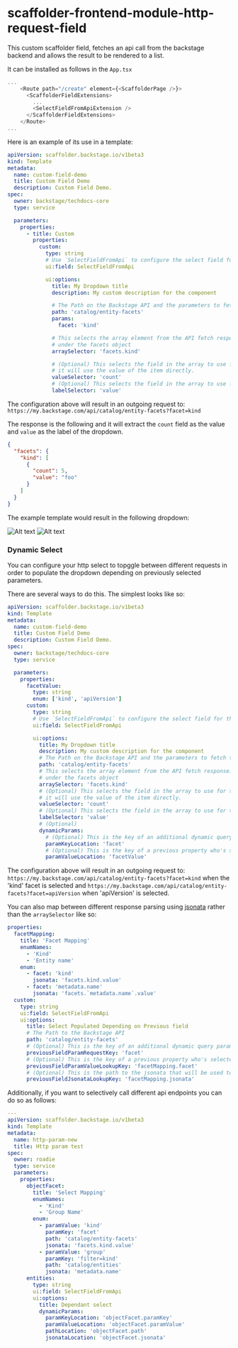 # scaffolder-frontend-module-http-request-field

This custom scaffolder field, fetches an api call from the backstage backend and allows the result to be
rendered to a list.

It can be installed as follows in the `App.tsx`

```typescript jsx
...
    <Route path="/create" element={<ScaffolderPage />}>
      <ScaffolderFieldExtensions>
        ...
        <SelectFieldFromApiExtension />
      </ScaffolderFieldExtensions>
    </Route>
...
```

Here is an example of its use in a template:

```yaml
apiVersion: scaffolder.backstage.io/v1beta3
kind: Template
metadata:
  name: custom-field-demo
  title: Custom Field Demo
  description: Custom Field Demo.
spec:
  owner: backstage/techdocs-core
  type: service

  parameters:
    properties:
      - title: Custom
        properties:
          custom:
            type: string
            # Use `SelectFieldFromApi` to configure the select field for the entry.
            ui:field: SelectFieldFromApi

            ui:options:
              title: My Dropdown title
              description: My custom description for the component

              # The Path on the Backstage API and the parameters to fetch the data for the dropdown
              path: 'catalog/entity-facets'
              params:
                facet: 'kind'

              # This selects the array element from the API fetch response. It finds the array with the name kind
              # under the facets object
              arraySelector: 'facets.kind'

              # (Optional) This selects the field in the array to use for the value of each select item. If its not specified
              # it will use the value of the item directly.
              valueSelector: 'count'
              # (Optional) This selects the field in the array to use for the label of each select item.
              labelSelector: 'value'
```

The configuration above will result in an outgoing request to: `https://my.backstage.com/api/catalog/entity-facets?facet=kind`

The response is the following and it will extract the `count` field as the value and `value` as the label of the dropdown.

```json
{
  "facets": {
    "kind": [
      {
        "count": 5,
        "value": "foo"
      }
    ]
  }
}
```

The example template would result in the following dropdown:

![Alt text](images/dropdown_sample_closed.png?raw=true 'Example of the custom scaffolder field')
![Alt text](images/dropdown_sample_opened.png?raw=true 'Example of the custom scaffolder field')

### Dynamic Select

You can configure your http select to topggle between different requests in order to populate the dropdown depending on previously selected parameters.

There are several ways to do this. The simplest looks like so:

```yaml
apiVersion: scaffolder.backstage.io/v1beta3
kind: Template
metadata:
  name: custom-field-demo
  title: Custom Field Demo
  description: Custom Field Demo.
spec:
  owner: backstage/techdocs-core
  type: service

  parameters:
    properties:
      facetValue:
        type: string
        enum: ['kind', 'apiVersion']
      custom:
        type: string
        # Use `SelectFieldFromApi` to configure the select field for the entry.
        ui:field: SelectFieldFromApi

        ui:options:
          title: My Dropdown title
          description: My custom description for the component
          # The Path on the Backstage API and the parameters to fetch the data for the dropdown
          path: 'catalog/entity-facets'
          # This selects the array element from the API fetch response. It finds the array with the name kind
          # under the facets object
          arraySelector: 'facets.kind'
          # (Optional) This selects the field in the array to use for the value of each select item. If its not specified
          # it will use the value of the item directly.
          valueSelector: 'count'
          # (Optional) This selects the field in the array to use for the label of each select item.
          labelSelector: 'value'
          # (Optional)
          dynamicParams:
            # (Optional) This is the key of an additional dynamic query parameter that can be added to the request
            paramKeyLocation: 'facet'
            # (Optional) This is the key of a previous property who's selected value will be used as an additional query parameter value on the request
            paramValueLocation: 'facetValue'
```

The configuration above will result in an outgoing request to: `https://my.backstage.com/api/catalog/entity-facets?facet=kind`
when the 'kind' facet is selected and `https://my.backstage.com/api/catalog/entity-facets?facet=apiVersion` when 'apiVersion' is selected.

You can also map between different response parsing using [jsonata](https://docs.jsonata.org/overview.html) rather than the `arraySelector` like so:

```yaml
properties:
  facetMapping:
    title: 'Facet Mapping'
    enumNames:
      - 'Kind'
      - 'Entity name'
    enum:
      - facet: 'kind'
        jsonata: 'facets.kind.value'
      - facet: 'metadata.name'
        jsonata: 'facets.`metadata.name`.value'
  custom:
    type: string
    ui:field: SelectFieldFromApi
    ui:options:
      title: Select Populated Depending on Previous field
      # The Path to the Backstage API
      path: 'catalog/entity-facets'
      # (Optional) This is the key of an additional dynamic query parameter that can be added to the request
      previousFieldParamRequestKey: 'facet'
      # (Optional) This is the key of a previous property who's selected value will be used as an additional query parameter value on the request
      previousFieldParamValueLookupKey: 'facetMapping.facet'
      # (Optional) This is the path to the jsonata that will be used to parse the request's body and extract values
      previousFieldJsonataLookupKey: 'facetMapping.jsonata'
```

Additionally, if you want to selectively call different api endpoints you can do so as follows:

```yaml
---
apiVersion: scaffolder.backstage.io/v1beta3
kind: Template
metadata:
  name: http-param-new
  title: Http param test
spec:
  owner: roadie
  type: service
  parameters:
    properties:
      objectFacet:
        title: 'Select Mapping'
        enumNames:
          - 'Kind'
          - 'Group Name'
        enum:
          - paramValue: 'kind'
            paramKey: 'facet'
            path: 'catalog/entity-facets'
            jsonata: 'facets.kind.value'
          - paramValue: 'group'
            paramKey: 'filter=kind'
            path: 'catalog/entities'
            jsonata: 'metadata.name'
      entities:
        type: string
        ui:field: SelectFieldFromApi
        ui:options:
          title: Dependant select
          dynamicParams:
            paramKeyLocation: 'objectFacet.paramKey'
            paramValueLocation: 'objectFacet.paramValue'
            pathLocation: 'objectFacet.path'
            jsonataLocation: 'objectFacet.jsonata'
```
